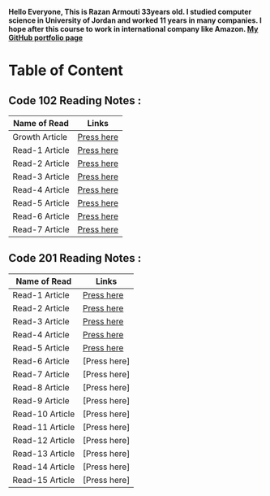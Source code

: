 **Hello Everyone, This is Razan Armouti 33years old. I studied computer science in University of Jordan and worked 11 years in many companies. I hope after this course to work in international company like Amazon. 
[My GitHub portfolio page](https://github.com/RazanArmouti)**

# Table of Content 
## **Code 102 Reading Notes :**

Name of Read | Links
------------ | -------------
 Growth Article | [Press here](https://razanarmouti.github.io/reading-notes/growthMindset)
 Read-1 Article | [Press here](https://razanarmouti.github.io/reading-notes/Read-01)
 Read-2 Article | [Press here](https://razanarmouti.github.io/reading-notes/Read-02)
 Read-3 Article | [Press here](https://razanarmouti.github.io/reading-notes/Read-03)
 Read-4 Article | [Press here](https://razanarmouti.github.io/reading-notes/Read-04)
 Read-5 Article | [Press here](https://razanarmouti.github.io/reading-notes/Read-05)
 Read-6 Article | [Press here](https://razanarmouti.github.io/reading-notes/Read-06)
 Read-7 Article | [Press here](https://razanarmouti.github.io/reading-notes/Read-07)

 ## **Code 201 Reading Notes :**

Name of Read | Links
------------ | -------------
 Read-1 Article | [Press here](https://razanarmouti.github.io/reading-notes/Class-01) 
 Read-2 Article | [Press here](https://razanarmouti.github.io/reading-notes/Class-02)
 Read-3 Article | [Press here](https://razanarmouti.github.io/reading-notes/Class-03)
 Read-4 Article | [Press here](https://razanarmouti.github.io/reading-notes/Class-04)
 Read-5 Article | [Press here](https://razanarmouti.github.io/reading-notes/Class-05)
 Read-6 Article | [Press here]
 Read-7 Article | [Press here]
 Read-8 Article | [Press here]
 Read-9 Article | [Press here]
 Read-10 Article | [Press here]
 Read-11 Article | [Press here]
 Read-12 Article | [Press here]
 Read-13 Article | [Press here]
 Read-14 Article | [Press here]
 Read-15 Article | [Press here]



